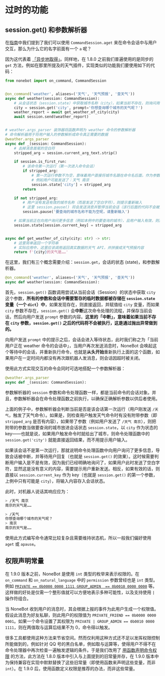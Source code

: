 # 过时的功能

## session.get() 和参数解析器

在[指南](../guide/command.md#编写真正的内容)中我们提到了我们可以使用 `CommandSession.aget` 来在命令会话中与用户交互，那么为什么它的名字前面有一个 `a` 呢？

因为这代表着 [「异步地取得」](https://github.com/nonebot/nonebot/pull/232)。同样地，在 1.8.0 之前我们普遍使用的是同步的 `get` 方法，例如在那里所提及的天气插件，实现类似的功能我们要使用如下的代码：

```python
from nonebot import on_command, CommandSession


@on_command('weather', aliases=('天气', '天气预报', '查天气'))
async def weather(session: CommandSession):
    # 从会话状态（session.state）中获取城市名称（city），如果当前不存在，则询问用户
    city = session.get('city', prompt='你想查询哪个城市的天气呢？')
    weather_report = await get_weather_of_city(city)
    await session.send(weather_report)


# weather.args_parser 装饰器将函数声明为 weather 命令的参数解析器
# 命令解析器用于将用户输入的参数解析成命令真正需要的数据
@weather.args_parser
async def _(session: CommandSession):
    # 去掉消息首尾的空白符
    stripped_arg = session.current_arg_text.strip()

    if session.is_first_run:
        # 该命令第一次运行（第一次进入命令会话）
        if stripped_arg:
            # 第一次运行参数不为空，意味着用户直接将城市名跟在命令名后面，作为参数传入
            # 例如用户可能发送了：天气 南京
            session.state['city'] = stripped_arg
        return

    if not stripped_arg:
        # 用户没有发送有效的城市名称（而是发送了空白字符），则提示重新输入
        # 这里 session.pause() 将会发送消息并暂停当前会话（该行后面的代码不会被运行）
        session.pause('要查询的城市名称不能为空呢，请重新输入')

    # 如果当前正在向用户询问更多信息（例如本例中的要查询的城市），且用户输入有效，则放入会话状态
    session.state[session.current_key] = stripped_arg


async def get_weather_of_city(city: str) -> str:
    # 这里简单返回一个字符串
    # 实际应用中，这里应该调用返回真实数据的天气 API，并拼接成天气预报内容
    return f'{city}的天气是……'
```

在这里，我们有三个概念需要介绍：`session.get`，会话的状态 (state)，和参数解析器。

```python
@on_command('weather', aliases=('天气', '天气预报', '查天气'))
async def weather(session: CommandSession):
```

首先，`session.get()` 函数调用尝试从当前会话（Session）的状态中获取 `city` 这个参数，**所有的参数和会话中需要暂存的临时数据都被存储在 `session.state` 变量（一个 `dict`）中**，如果发现存在，则直接返回，并赋值给 `city` 变量，而如果 `city` 参数不存在，`session.get()` 会**中断**这次命令处理的流程，并保存当前会话，然后向用户发送 `prompt` 参数的内容。**这里的「中断」，意味着如果当前不存在 `city` 参数，`session.get()` 之后的代码将不会被执行，这是通过抛出异常做到的。**

向用户发送 `prompt` 中的提示之后，会话会进入等待状态，此时我们称之为「当前用户正在 weather 命令的会话中」，当用户再次发送消息时，NoneBot 会唤起这个等待中的会话，并重新执行命令，也就是**从头开始**重新执行上面的这个函数，如果用户在一定时间内都没有再次跟机器人发消息，则会话因超时被关闭。

使用此方式实现交互的命令会同时可选地搭配一个参数解析器：

```python
@weather.args_parser
async def _(session: CommandSession):
```

参数解析器的 `session` 参数和命令处理函数一样，都是当前命令的会话对象。并且，参数解析器会在命令处理函数之前执行，以确保正确解析参数以供后者使用。

上面的例子中，参数解析器会判断当前是否是该会话第一次运行（用户刚发送 `/天气`，触发了天气命令）。如果是，则检查用户触发天气命令时有没有附带参数（即 `stripped_arg` 是否有内容），如果带了参数（例如用户发送了 `/天气 南京`），则把附带的参数当做要查询的城市放进会话状态 `session.state`，以 `city` 作为状态的 key——也就是说，如果用户触发命令时就给出了城市，则命令处理函数中的 `session.get('city')` 就能直接返回结果，而不用提示用户输入。

如果该会话不是第一次运行，那就说明命令处理函数中向用户询问了更多信息，导致会话被中断，并等待用户回复（也就是 `session.get()` 的效果）。这时候需要判断用户输入是不是有效，因为我们已经明确地询问了，如果用户此时发送了空白字符，显然这是没有意义的内容，需要提示用户重新发送。相反，如果有效的话，则直接以 `session.current_key` 作为 key（也就是 `session.get()` 的第一个参数，上例中只有可能是 `city`），将输入内容存入会话状态。

此时，对机器人说话其响应应为：

```bash
> /天气 南京
南京的天气是……

> /天气
你想查询哪个城市的天气呢？
> 南京
南京的天气是……
```

使用此方式编写命令通常比较复杂且需要维持状态机，所以一般我们偏好使用 `aget` 或 `apause`。

## 权限声明常量

在 1.9.0 版本之前，NoneBot 是使用 `int` 类型的枚举来表示权限的。在 `on_command` 和 `on_natural_language` 中的 `permission` 参数曾经也是 `int` 类型。例如 [`PRIVATE == 0b0000 0000 1111`, `GROUP_ADMIN  == 0b0010 0000 0000`](https://github.com/nonebot/nonebot/blob/bc2425641c631fa6fabe11c3b7e16110ac643ad9/nonebot/permission.py#L9) 等。这样做的好处是仅需一个整形值就可以方便地表示多种可能性，以及支持使用 `|` 操作符组合。

当 NoneBot 收到用户的消息时，其会根据上报的事件为此用户生成一个权限值。假设此消息为好友私聊，则此用户的权限值为 `PRIVATE_FRIEND == 0b0000 0000 0001`。如果一个命令设置了其权限为 `PRIVATE | GROUP_ADMIN == 0b0010 0000 1111`，则在两值取与运算后结果不为 0，命令得以触发。

很多工具都使用这种方法来节省空间。然而仅利用这种方式还不足以发挥权限控制所能做到的，例如针对 QQ 号的黑白名单，例如取与运算等，使得用户不得不在命令处理器中再次检查一遍触发逻辑的条件。于是我们改用了 [用函数声明命令权限](https://github.com/nonebot/nonebot/issues/53#issuecomment-667495050) 的方法，此方法在 1.8.0 版本中引入与上面提到的旧常量并存，在 1.9.0 版本中为保持兼容在实现中默默替换了这些旧常量（即使用函数来声明这些变量，而非 `int`）。在 1.9.0 后，使用函数定义权限是推荐的办法，而非这些常量。
